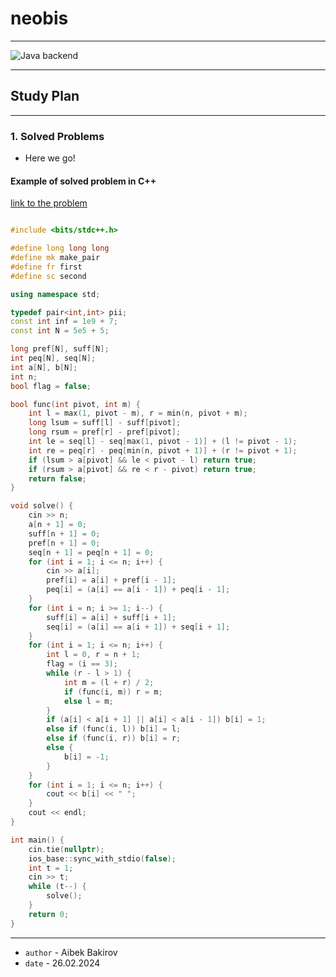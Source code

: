 # neobis

---

![Java backend](https://media.geeksforgeeks.org/wp-content/uploads/20230920172106/Why-to-Choose-Java-For-Backend-Development.png)

---

## Study Plan

---

### 1. Solved Problems

- Here we go!

#### Example of solved problem in C++

[link to the problem](https://codeforces.com/contest/1923/problem/D)

```C++

#include <bits/stdc++.h>

#define long long long
#define mk make_pair
#define fr first
#define sc second

using namespace std;

typedef pair<int,int> pii;
const int inf = 1e9 + 7;
const int N = 5e5 + 5;

long pref[N], suff[N];
int peq[N], seq[N];
int a[N], b[N];
int n;
bool flag = false;

bool func(int pivot, int m) {
    int l = max(1, pivot - m), r = min(n, pivot + m);
    long lsum = suff[l] - suff[pivot];
    long rsum = pref[r] - pref[pivot];
    int le = seq[l] - seq[max(1, pivot - 1)] + (l != pivot - 1);
    int re = peq[r] - peq[min(n, pivot + 1)] + (r != pivot + 1);
    if (lsum > a[pivot] && le < pivot - l) return true;
    if (rsum > a[pivot] && re < r - pivot) return true;
    return false;
}

void solve() {
    cin >> n;
    a[n + 1] = 0;
    suff[n + 1] = 0;
    pref[n + 1] = 0;
    seq[n + 1] = peq[n + 1] = 0;
    for (int i = 1; i <= n; i++) {
        cin >> a[i];
        pref[i] = a[i] + pref[i - 1];
        peq[i] = (a[i] == a[i - 1]) + peq[i - 1];
    }
    for (int i = n; i >= 1; i--) {
        suff[i] = a[i] + suff[i + 1];
        seq[i] = (a[i] == a[i + 1]) + seq[i + 1];
    }
    for (int i = 1; i <= n; i++) {
        int l = 0, r = n + 1;
        flag = (i == 3);
        while (r - l > 1) {
            int m = (l + r) / 2;
            if (func(i, m)) r = m;
            else l = m;
        }
        if (a[i] < a[i + 1] || a[i] < a[i - 1]) b[i] = 1;
        else if (func(i, l)) b[i] = l;
        else if (func(i, r)) b[i] = r;
        else {
            b[i] = -1;
        }
    }
    for (int i = 1; i <= n; i++) {
        cout << b[i] << " ";
    }
    cout << endl;
}

int main() {
    cin.tie(nullptr);
    ios_base::sync_with_stdio(false);
    int t = 1;
    cin >> t;
    while (t--) {
        solve();
    }
    return 0;
}

```

---

- `author` - Aibek Bakirov
- `date` - 26.02.2024
